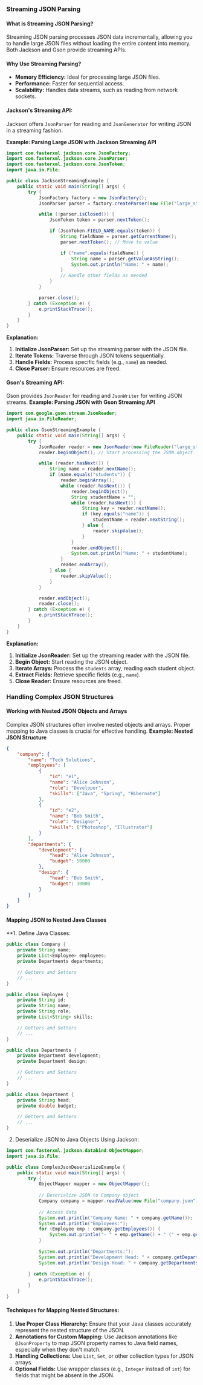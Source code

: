 ### Streaming JSON Parsing

#### **What is Streaming JSON Parsing?**
Streaming JSON parsing processes JSON data incrementally, allowing you to handle large JSON files without loading the entire content into memory. Both Jackson and Gson provide streaming APIs.
#### **Why Use Streaming Parsing?**
- **Memory Efficiency:** Ideal for processing large JSON files.
- **Performance:** Faster for sequential access.
- **Scalability:** Handles data streams, such as reading from network sockets.
#### **Jackson's Streaming API:**
Jackson offers `JsonParser` for reading and `JsonGenerator` for writing JSON in a streaming fashion.

**Example: Parsing Large JSON with Jackson Streaming API**
```java
import com.fasterxml.jackson.core.JsonFactory;
import com.fasterxml.jackson.core.JsonParser;
import com.fasterxml.jackson.core.JsonToken;
import java.io.File;

public class JacksonStreamingExample {
    public static void main(String[] args) {
        try {
            JsonFactory factory = new JsonFactory();
            JsonParser parser = factory.createParser(new File("large_students.json"));

            while (!parser.isClosed()) {
                JsonToken token = parser.nextToken();

                if (JsonToken.FIELD_NAME.equals(token)) {
                    String fieldName = parser.getCurrentName();
                    parser.nextToken(); // Move to value

                    if ("name".equals(fieldName)) {
                        String name = parser.getValueAsString();
                        System.out.println("Name: " + name);
                    }
                    // Handle other fields as needed
                }
            }

            parser.close();
        } catch (Exception e) {
            e.printStackTrace();
        }
    }
}
```
**Explanation:**
1. **Initialize JsonParser:** Set up the streaming parser with the JSON file.
2. **Iterate Tokens:** Traverse through JSON tokens sequentially.
3. **Handle Fields:** Process specific fields (e.g., `name`) as needed.
4. **Close Parser:** Ensure resources are freed.

#### **Gson's Streaming API:**
Gson provides `JsonReader` for reading and `JsonWriter` for writing JSON streams.
**Example: Parsing JSON with Gson Streaming API**
```java
import com.google.gson.stream.JsonReader;
import java.io.FileReader;

public class GsonStreamingExample {
    public static void main(String[] args) {
        try {
            JsonReader reader = new JsonReader(new FileReader("large_students.json"));
            reader.beginObject(); // Start processing the JSON object

            while (reader.hasNext()) {
                String name = reader.nextName();
                if (name.equals("students")) {
                    reader.beginArray();
                    while (reader.hasNext()) {
                        reader.beginObject();
                        String studentName = "";
                        while (reader.hasNext()) {
                            String key = reader.nextName();
                            if (key.equals("name")) {
                                studentName = reader.nextString();
                            } else {
                                reader.skipValue();
                            }
                        }
                        reader.endObject();
                        System.out.println("Name: " + studentName);
                    }
                    reader.endArray();
                } else {
                    reader.skipValue();
                }
            }

            reader.endObject();
            reader.close();
        } catch (Exception e) {
            e.printStackTrace();
        }
    }
}
```
**Explanation:**
1. **Initialize JsonReader:** Set up the streaming reader with the JSON file.
2. **Begin Object:** Start reading the JSON object.
3. **Iterate Arrays:** Process the `students` array, reading each student object.
4. **Extract Fields:** Retrieve specific fields (e.g., `name`).
5. **Close Reader:** Ensure resources are freed.

### Handling Complex JSON Structures
#### **Working with Nested JSON Objects and Arrays**
Complex JSON structures often involve nested objects and arrays. Proper mapping to Java classes is crucial for effective handling.
**Example: Nested JSON Structure**
```JSON
{
    "company": {
        "name": "Tech Solutions",
        "employees": [
            {
                "id": "e1",
                "name": "Alice Johnson",
                "role": "Developer",
                "skills": ["Java", "Spring", "Hibernate"]
            },
            {
                "id": "e2",
                "name": "Bob Smith",
                "role": "Designer",
                "skills": ["Photoshop", "Illustrator"]
            }
        ],
        "departments": {
            "development": {
                "head": "Alice Johnson",
                "budget": 50000
            },
            "design": {
                "head": "Bob Smith",
                "budget": 30000
            }
        }
    }
}
```
#### **Mapping JSON to Nested Java Classes**
**1. Define Java Classes:
```java
public class Company {
    private String name;
    private List<Employee> employees;
    private Departments departments;

    // Getters and Setters
    // ...
}

public class Employee {
    private String id;
    private String name;
    private String role;
    private List<String> skills;

    // Getters and Setters
    // ...
}

public class Departments {
    private Department development;
    private Department design;

    // Getters and Setters
    // ...
}

public class Department {
    private String head;
    private double budget;

    // Getters and Setters
    // ...
}
```
2. Deserialize JSON to Java Objects Using Jackson:
```java
import com.fasterxml.jackson.databind.ObjectMapper;
import java.io.File;

public class ComplexJsonDeserializeExample {
    public static void main(String[] args) {
        try {
            ObjectMapper mapper = new ObjectMapper();
            
            // Deserialize JSON to Company object
            Company company = mapper.readValue(new File("company.json"), Company.class);
            
            // Access data
            System.out.println("Company Name: " + company.getName());
            System.out.println("Employees:");
            for (Employee emp : company.getEmployees()) {
                System.out.println("- " + emp.getName() + " (" + emp.getRole() + ")");
            }
            
            System.out.println("Departments:");
            System.out.println("Development Head: " + company.getDepartments().getDevelopment().getHead());
            System.out.println("Design Head: " + company.getDepartments().getDesign().getHead());
            
        } catch (Exception e) {
            e.printStackTrace();
        }
    }
}
```
#### **Techniques for Mapping Nested Structures:**
1. **Use Proper Class Hierarchy:** Ensure that your Java classes accurately represent the nested structure of the JSON.
2. **Annotations for Custom Mapping:** Use Jackson annotations like `@JsonProperty` to map JSON property names to Java field names, especially when they don't match.
3. **Handling Collections:** Use `List`, `Set`, or other collection types for JSON arrays.
4. **Optional Fields:** Use wrapper classes (e.g., `Integer` instead of `int`) for fields that might be absent in the JSON.